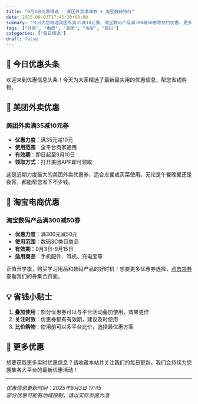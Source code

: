 ```yaml
---
title: "9月3日优惠精选 - 美团外卖满减券 + 淘宝数码特价"
date: 2025-09-03T17:45:30+08:00
summary: "今日为您精选美团外卖35减10元券、淘宝数码产品满300减50券等热门优惠。更多优惠券可在本站券集合页查看。"
tags: ["外卖", "电商", "美团", "淘宝", "数码"]
categories: ["每日精选"]
draft: false
---
```


## 📢 今日优惠头条

欢迎来到优惠信息头条！今天为大家精选了最新最实用的优惠信息，帮您省钱购物。

## 🍔 美团外卖优惠

### 美团外卖满35减10元券
- **优惠力度**：满35元减10元
- **使用范围**：全平台商家通用
- **有效期**：即日起至9月10日
- **领取方式**：打开美团APP即可领取

这是近期力度最大的美团外卖优惠券，适合点餐或买菜使用。无论是午餐晚餐还是夜宵，都能帮您省下不少钱。

## 🛒 淘宝电商优惠

### 淘宝数码产品满300减50券
- **优惠力度**：满300元减50元  
- **使用范围**：数码3C类目商品
- **有效期**：9月3日-9月15日
- **适用商品**：手机配件、耳机、充电宝等

正值开学季，购买学习用品和数码产品的好时机！想要更多优惠券选择，[点击领券](/coupons/) 查看我们的券集合页面。

## 💡 省钱小贴士

1. **叠加使用**：部分优惠券可以与平台活动叠加使用，效果更佳
2. **关注时效**：优惠券都有有效期，建议及时使用
3. **比价购物**：使用前可以多平台比价，选择最优惠方案

## 📱 更多优惠

想要获取更多实时优惠信息？请收藏本站并关注我们的每日更新。我们会持续为您搜集各大平台的最新优惠活动！

---

*优惠信息更新时间：2025年9月3日 17:45*  
*部分优惠可能有地域限制，请以实际页面为准*